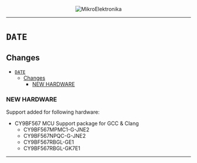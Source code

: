 <p align="center">
  <img src="http://www.mikroe.com/img/designs/beta/logo_small.png?raw=true" alt="MikroElektronika"/>
</p>

---

# `DATE`

## Changes

- [`DATE`](#date)
  - [Changes](#changes)
    - [NEW HARDWARE](#new-hardware)

### NEW HARDWARE

Support added for following hardware:

+ CY9BF567 MCU Support package for GCC & Clang
  + CY9BF567MPMC1-G-JNE2
  + CY9BF567NPQC-G-JNE2
  + CY9BF567RBGL-GE1
  + CY9BF567RBGL-GK7E1

---
